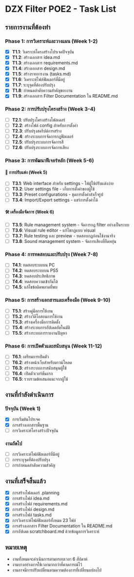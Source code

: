 # DZX Filter POE2 - Task List

## รายการงานที่ต้องทำ

### Phase 1: การวิเคราะห์และวางแผน (Week 1-2)
- [x] **T1.1**: วิเคราะห์โครงสร้างโปรเจคปัจจุบัน
- [x] **T1.2**: สร้างเอกสาร idea.md
- [x] **T1.3**: สร้างเอกสาร requirements.md
- [x] **T1.4**: สร้างเอกสาร design.md
- [x] **T1.5**: สร้างรายการงาน (tasks.md)
- [x] **T1.6**: วิเคราะห์ไฟล์ฟิลเตอร์ที่มีอยู่
- [x] **T1.7**: ระบุจุดที่ต้องปรับปรุง
- [x] **T1.8**: กำหนดลำดับความสำคัญของงาน
- [x] **T1.9**: สร้างเอกสาร Filter Documentation ใน README.md

### Phase 2: การปรับปรุงโครงสร้าง (Week 3-4)
- [ ] **T2.1**: ปรับปรุงโครงสร้างโฟลเดอร์
- [ ] **T2.2**: สร้างไฟล์ config สำหรับการตั้งค่า
- [ ] **T2.3**: ปรับปรุงสคริปต์การสร้าง
- [ ] **T2.4**: สร้างระบบการจัดการกฎฟิลเตอร์
- [ ] **T2.5**: ปรับปรุงระบบการจัดการสี
- [ ] **T2.6**: ปรับปรุงระบบการจัดการเสียง

### Phase 3: การพัฒนาฟีเจอร์หลัก (Week 5-6)

#### 🎨 การปรับแต่ง (Week 5)
- [ ] **T3.1**: Web interface สำหรับ settings - ให้ผู้ใช้ปรับแต่งง่าย
- [ ] **T3.2**: User settings file - เก็บการตั้งค่าของผู้ใช้
- [ ] **T3.3**: Preset configurations - ชุดการตั้งค่าสำเร็จรูป
- [ ] **T3.4**: Import/Export settings - แชร์การตั้งค่าได้

#### 🛠️ เครื่องมือจัดการ (Week 6)
- [ ] **T3.5**: Rule management system - จัดการกฎ filter อย่างเป็นระบบ
- [ ] **T3.6**: Visual rule editor - แก้ไขกฎแบบ visual
- [ ] **T3.7**: Rule testing และ preview - ทดสอบกฎก่อนใช้งานจริง
- [ ] **T3.8**: Sound management system - จัดการเสียงที่ยืดหยุ่น

### Phase 4: การทดสอบและปรับปรุง (Week 7-8)
- [ ] **T4.1**: ทดสอบระบบบน PC
- [ ] **T4.2**: ทดสอบระบบบน PS5
- [ ] **T4.3**: ทดสอบประสิทธิภาพ
- [ ] **T4.4**: ทดสอบความเข้ากันได้
- [ ] **T4.5**: แก้ไขข้อผิดพลาดที่พบ

### Phase 5: การสร้างเอกสารและเครื่องมือ (Week 9-10)
- [ ] **T5.1**: สร้างคู่มือการใช้งาน
- [ ] **T5.2**: สร้างวิดีโอสอนการใช้งาน
- [ ] **T5.3**: สร้างเครื่องมือการติดตั้ง
- [ ] **T5.4**: สร้างระบบการอัปเดตอัตโนมัติ
- [ ] **T5.5**: สร้างระบบการรายงานปัญหา

### Phase 6: การเปิดตัวและสนับสนุน (Week 11-12)
- [ ] **T6.1**: เตรียมการเปิดตัว
- [ ] **T6.2**: สร้างหน้าเว็บสำหรับดาวน์โหลด
- [ ] **T6.3**: สร้างระบบการสนับสนุนผู้ใช้
- [ ] **T6.4**: เปิดตัวเวอร์ชันแรก
- [ ] **T6.5**: รวบรวมข้อเสนอแนะจากผู้ใช้

## งานที่กำลังดำเนินการ

### ปัจจุบัน (Week 1)
- [x] การเริ่มต้นโปรเจค
- [x] การสร้างเอกสารพื้นฐาน
- [ ] การวิเคราะห์โครงสร้างปัจจุบัน

### งานถัดไป
- [ ] การวิเคราะห์ไฟล์ฟิลเตอร์ที่มีอยู่
- [ ] การระบุจุดที่ต้องปรับปรุง
- [ ] การกำหนดลำดับความสำคัญ

## งานที่เสร็จสิ้นแล้ว
- [x] การสร้างโฟลเดอร์ .planning
- [x] การสร้างไฟล์ idea.md
- [x] การสร้างไฟล์ requirements.md
- [x] การสร้างไฟล์ design.md
- [x] การสร้างไฟล์ tasks.md
- [x] การวิเคราะห์ไฟล์ฟิลเตอร์ทั้งหมด 23 ไฟล์
- [x] การสร้างเอกสาร Filter Documentation ใน README.md
- [x] การอัปเดต scratchboard.md ด้วยข้อมูลการวิเคราะห์

## หมายเหตุ
- งานทั้งหมดจะดำเนินการตามกรอบเวลา 6 สัปดาห์
- งานบางอย่างอาจใช้เวลามากกว่าที่คาดการณ์ไว้
- งานอาจมีการปรับเปลี่ยนตามความต้องการที่เปลี่ยนแปลงไป
